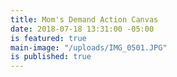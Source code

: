 ```yaml
---
title: Mom's Demand Action Canvas
date: 2018-07-18 13:31:00 -05:00
is featured: true
main-image: "/uploads/IMG_0501.JPG"
is published: true
---
```


